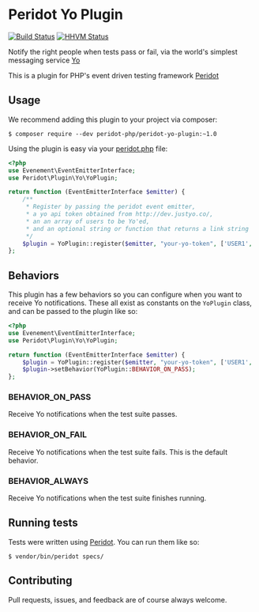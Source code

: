 Peridot Yo Plugin
=================

[![Build Status](https://travis-ci.org/peridot-php/peridot-yo-plugin.png)](https://travis-ci.org/peridot-php/peridot-yo-plugin) [![HHVM Status](http://hhvm.h4cc.de/badge/peridot-php/peridot-yo-plugin.svg)](http://hhvm.h4cc.de/package/peridot-php/peridot-yo-plugin)

Notify the right people when tests pass or fail, via the world's simplest messaging service [Yo](http://www.justyo.co/)

This is a plugin for PHP's event driven testing framework [Peridot](http://peridot-php.github.io/)

## Usage

We recommend adding this plugin to your project via composer:

```
$ composer require --dev peridot-php/peridot-yo-plugin:~1.0
```

Using the plugin is easy via your [peridot.php](http://peridot-php.github.io/#plugins) file:

```php
<?php
use Evenement\EventEmitterInterface;
use Peridot\Plugin\Yo\YoPlugin;

return function (EventEmitterInterface $emitter) {
    /**
     * Register by passing the peridot event emitter,
     * a yo api token obtained from http://dev.justyo.co/,
     * an an array of users to be Yo'ed,
     * and an optional string or function that returns a link string
     */
    $plugin = YoPlugin::register($emitter, "your-yo-token", ['USER1', 'USER2'], 'http://linktobuild.com');
};
```

## Behaviors
This plugin has a few behaviors so you can configure when you want to receive Yo notifications. These all
exist as constants on the `YoPlugin` class, and can be passed to the plugin like so:

```php
<?php
use Evenement\EventEmitterInterface;
use Peridot\Plugin\Yo\YoPlugin;

return function (EventEmitterInterface $emitter) {
    $plugin = YoPlugin::register($emitter, "your-yo-token", ['USER1', 'USER2'], 'http://linktobuild.com');
    $plugin->setBehavior(YoPlugin::BEHAVIOR_ON_PASS);
};
```

### BEHAVIOR_ON_PASS

Receive Yo notifications when the test suite passes.

### BEHAVIOR_ON_FAIL

Receive Yo notifications when the test suite fails. This is the default behavior.

### BEHAVIOR_ALWAYS

Receive Yo notifications when the test suite finishes running.

## Running tests

Tests were written using [Peridot](http://peridot-php.github.io/). You can run them like so:

```
$ vendor/bin/peridot specs/
```

## Contributing

Pull requests, issues, and feedback are of course always welcome.
